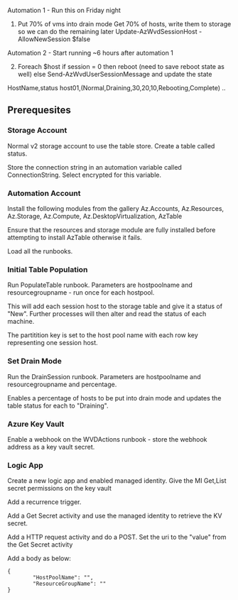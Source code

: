
Automation 1 - Run this on Friday night
1) Put 70% of vms into drain mode
   Get 70% of hosts, write them to storage so we can do the remaining later
   Update-AzWvdSessionHost -AllowNewSession $false

Automation 2 - Start running ~6 hours after automation 1

2) Foreach $host
        if session = 0 then reboot (need to save reboot state as well)
        else
        Send-AzWvdUserSessionMessage and update the state

HostName,status
host01,(Normal,Draining,30,20,10,Rebooting,Complete)
..

## Prerequesites ##

### Storage Account ###

Normal v2 storage account to use the table store. Create a table called status.

Store the connection string in an automation variable called ConnectionString. Select encrypted for this variable.

### Automation Account ###

Install the following modules from the gallery Az.Accounts, Az.Resources, Az.Storage, Az.Compute, Az.DesktopVirtualization, AzTable

Ensure that the resources and storage module are fully installed before attempting to install AzTable otherwise it fails. 

Load all the runbooks. 

### Initial Table Population ###

Run PopulateTable runbook. Parameters are hostpoolname and resourcegroupname - run once for each hostpool.

This will add each session host to the storage table and give it a status of "New". Further processes will then alter and read the status of each machine.

The partitition key is set to the host pool name with each row key representing one session host.

### Set Drain Mode ###

Run the DrainSession runbook. Parameters are hostpoolname and resourcegroupname and percentage.

Enables a percentage of hosts to be put into drain mode and updates the table status for each to "Draining".

### Azure Key Vault ###

Enable a webhook on the WVDActions runbook - store the webhook address as a key vault secret. 

### Logic App ###

Create a new logic app and enabled managed identity. Give the MI Get,List secret permissions on the key vault

Add a recurrence trigger.

Add a Get Secret activity and use the managed identity to retrieve the KV secret.

Add a HTTP request activity and do a POST. Set the uri to the "value" from the Get Secret activity

Add a body as below:

```
{
        "HostPoolName": "",
        "ResourceGroupName": ""
}
```
